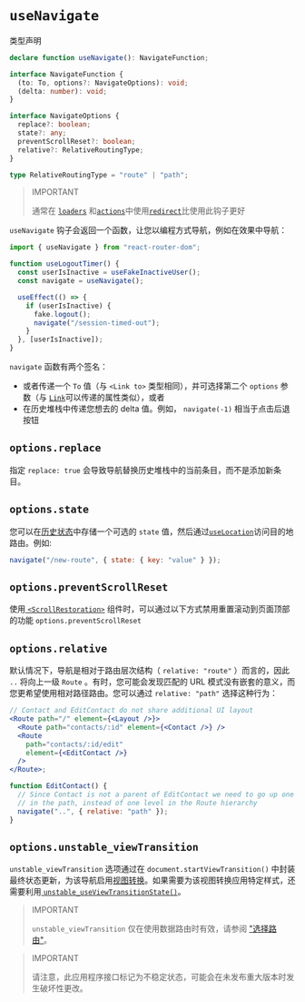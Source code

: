 # `useNavigate`

类型声明

```ts
declare function useNavigate(): NavigateFunction;

interface NavigateFunction {
  (to: To, options?: NavigateOptions): void;
  (delta: number): void;
}

interface NavigateOptions {
  replace?: boolean;
  state?: any;
  preventScrollReset?: boolean;
  relative?: RelativeRoutingType;
}

type RelativeRoutingType = "route" | "path";
```

> IMPORTANT
>
> 通常在 [`loaders`](../route/loader) 和[`actions`](../route/action)中使用[`redirect`](../fetch/redirect)比使用此钩子更好

`useNavigate` 钩子会返回一个函数，让您以编程方式导航，例如在效果中导航：

```jsx
import { useNavigate } from "react-router-dom";

function useLogoutTimer() {
  const userIsInactive = useFakeInactiveUser();
  const navigate = useNavigate();

  useEffect(() => {
    if (userIsInactive) {
      fake.logout();
      navigate("/session-timed-out");
    }
  }, [userIsInactive]);
}
```

`navigate` 函数有两个签名：

- 或者传递一个 `To` 值（与 `<Link to>` 类型相同），并可选择第二个 `options` 参数（与 [`Link`](../components/link)可以传递的属性类似），或者
- 在历史堆栈中传递您想去的 delta 值。例如， `navigate(-1)` 相当于点击后退按钮

## `options.replace`

指定 `replace: true` 会导致导航替换历史堆栈中的当前条目，而不是添加新条目。

## `options.state`

您可以在[历史状态](https://developer.mozilla.org/en-US/docs/Web/API/History/state)中存储一个可选的 `state` 值，然后通过[`useLocation`](../hooks/use-location)访问目的地路由。例如:

```jsx
navigate("/new-route", { state: { key: "value" } });
```

## `options.preventScrollReset`

使用[ `<ScrollRestoration>`](../components/scroll-restoration) 组件时，可以通过以下方式禁用重置滚动到页面顶部的功能 `options.preventScrollReset`

## `options.relative`

默认情况下，导航是相对于路由层次结构（ `relative: "route"` ）而言的，因此 `..` 将向上一级 `Route` 。有时，您可能会发现匹配的 URL 模式没有嵌套的意义，而您更希望使用相对路径路由。您可以通过 `relative: "path"` 选择这种行为：

```jsx
// Contact and EditContact do not share additional UI layout
<Route path="/" element={<Layout />}>
  <Route path="contacts/:id" element={<Contact />} />
  <Route
    path="contacts/:id/edit"
    element={<EditContact />}
  />
</Route>;

function EditContact() {
  // Since Contact is not a parent of EditContact we need to go up one level
  // in the path, instead of one level in the Route hierarchy
  navigate("..", { relative: "path" });
}
```

## `options.unstable_viewTransition`

`unstable_viewTransition` 选项通过在 `document.startViewTransition()` 中封装最终状态更新，为该导航启用[视图转换](https://developer.mozilla.org/en-US/docs/Web/API/View_Transitions_API)。如果需要为该视图转换应用特定样式，还需要利用[ `unstable_useViewTransitionState()`](../hooks/use-view-transition-state)。

> IMPORTANT
>
> `unstable_viewTransition` 仅在使用数据路由时有效，请参阅 ["选择路由"](../routers/picking-a-router)。

> IMPORTANT
>
> 请注意，此应用程序接口标记为不稳定状态，可能会在未发布重大版本时发生破坏性更改。